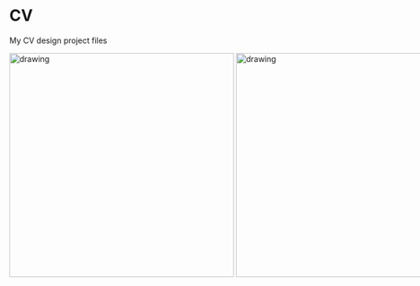 # CV
My CV design project files

<div style="display:flex;">
  <img src="https://github-production-user-asset-6210df.s3.amazonaws.com/73662613/238837793-5b3e62f8-34c0-4d80-b234-afeb2a054696.png" alt="drawing" style="width:400px;"/>
  &nbsp;
  &nbsp;
  <img src="https://github-production-user-asset-6210df.s3.amazonaws.com/73662613/238837800-4dd7d1d2-3fb2-430b-9279-acf279793c39.png" alt="drawing" style="width:400px;"/>
</div>
